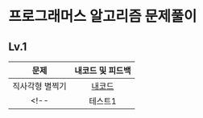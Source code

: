 # 프로그래머스 알고리즘 문제풀이

## Lv.1
|문제|내코드 및 피드백|
|:------:|:----:|
|직사각형 별찍기|[내코드]()|
<!-- |테스트1|테스트2| -->